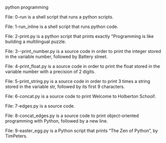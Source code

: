 python programming 

File: 0-run is a shell script that runs a python scripts.

File: 1-run_inline is a shell script that runs python code.

File: 2-print.py is a python script  that prints exactly "Programming is like building a multilingual puzzle.

File: 3--print_number.py is a  source code in order to print the integer stored in the variable number, followed by Battery street.

File: 4-print_float.py is a  source code in order to print the float stored in the variable number with a precision of 2 digits.

File: 5-print_string.py is a source code in order to print 3 times a string stored in the variable str, followed by its first 9 characters.

File: 6-concat.py is a source code to print Welcome to Holberton School!.

File: 7-edges.py is a source code.

File: 8-concat_edges.py is a source code to print object-oriented programming with Python, followed by a new line.

File: 9-easter_egg.py is a Python script that prints “The Zen of Python”, by TimPeters.
